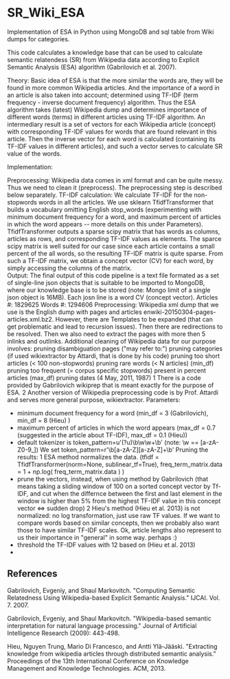 # SR_Wiki_ESA
Implementation of ESA in Python using MongoDB and sql table from Wiki dumps for categories.

This code calculates a knowledge base that can be used to calculate semantic relatendess (SR) from Wikipedia data
according to Explicit Semantic Analysis (ESA) algorithm (Gabrilovich et al. 2007).

Theory:
Basic idea of ESA is that the more similar the words are, they will be found in more common Wikipedia articles.
And the importance of a word in an article is also taken into account; determined using TF-IDF (term frequency -
inverse document frequency) algorithm. Thus the ESA algorithm takes (latest) Wikipedia dump and determines
importance of different words (terms) in different articles using TF-IDF algorithm. An intermediary result is a set
of vectors for each Wikipedia article (concept) with corresponding TF-IDF values for words that are found relevant
in this article. Then the inverse vector for each word is calculated (containing its TF-IDF values in different
articles), and such a vector serves to calculate SR value of the words. 


Implementation:

Preprocessing: Wikipedia data comes in xml format and can be quite messy. Thus we need to clean it (preprocess).
The preprocessing step is described below separately.
TF-IDF calculation: We calculate TF-IDF for the non-stopwords words in all the articles. We use sklearn
TfidfTransformer that builds a vocabulary omitting English stop_words (experimenting with minimum document frequency
for a word, and maximum percent of articles in which the word appears -- more details on this under Parameters).
TfidfTransformer outputs a sparse scipy matrix that has words as columns, articles as rows, and corresponding TF-IDF
values as elements. The sparce scipy matrix is well suited for our case since each article contains a small percent
of the all words, so the resulting TF-IDF matrix is quite sparse. From such a TF-IDF matrix, we obtain a concept
vector (CV) for each word, by simply accessing the columns of the matrix.  
Output: The final output of this code pipeline is a text file formated as a set of single-line json objects that is
suitable to be imported to MongoDB, where our knowledge base is to be stored (note: Mongo limit of a single json
object is 16MB). Each josn line is a word CV (concept vector).
Articles #:  1829625
Words #:  1294606
Preprocessing:
Wikipedia xml dump that we use is the English dump with pages and articles enwiki-20150304-pages-articles.xml.bz2.
However, there are Templates to be expanded (that can get problematic and lead to recursion issues). Then there are
redirections to be resolved. Then we also need to extract the pages with more then 5 inlinks and outlinks.
Additional cleaning of Wikipedia data for our purpose involves:
      pruning disambiguation pages ("may refer to:")
      pruning categories (if used wikiextractor by Attardi, that is done by his code)
      pruning too short articles (< 100 non-stopwords)
      pruning rare words (< N articles) (min_df)
      pruning too frequent (= corpus specific stopwords) present in percent articles (max_df)
      pruning dates (4 May, 2011, 1987)
1 There is a code provided by Gabrilovich wikiprep that is meant exactly for the purpose of ESA.
2 Another version of Wikipedia preprocessing code is by Prof. Attardi and serves more general purpose, wikiextractor.
Parameters:
- minimum document frequency for a word (min_df = 3 (Gabrilovich), min_df = 8 (Hieu) )
- maximum percent of articles in which the word appears (max_df = 0.7 (suggested in the article about TF-IDF), max_df = 0.1 (Hieu))
- default tokenizer is token_pattern=u'(?u)\b\w\w+\b'  (note: \w == [a-zA-Z0-9_])
We set token_pattern=r'\b[a-zA-Z][a-zA-Z]+\b'
Pruning the results:
1 ESA method normalizes the data. 
(tfidf = TfidfTransformer(norm=None, sublinear_tf=True), freq_term_matrix.data = 1 + np.log( freq_term_matrix.data ) )
- prune the vectors, instead, when using method by Gabrilovich (that means taking a sliding window of 100 on a sorted
concept vector by Tf-IDF, and cut when the differnce between the first and last element in the window is higher than
5% from the highest TF-IDF value in this concept vector <=> sudden drop)
2 Hieu's method (Hieu et al. 2013) is not normalized: no log transformation, just use raw TF values. 
If we want to compare words based on similar concepts, then we probably also want those to have similar TF-IDF scales. 
Ok, article lengths also represent to us their importance in "general" in some way. perhaps :)
- threshold the TF-IDF values with 12 based on (Hieu et al. 2013)
- 

References
----------
Gabrilovich, Evgeniy, and Shaul Markovitch. "Computing Semantic Relatedness Using Wikipedia-based Explicit Semantic
Analysis." IJCAI. Vol. 7. 2007.

Gabrilovich, Evgeniy, and Shaul Markovitch. "Wikipedia-based semantic interpretation for natural language processing." Journal of Artificial Intelligence Research (2009): 443-498.

Hieu, Nguyen Trung, Mario Di Francesco, and Antti Ylä-Jääski. "Extracting knowledge from wikipedia articles through
distributed semantic analysis." Proceedings of the 13th International Conference on Knowledge Management and Knowledge Technologies. ACM, 2013.
